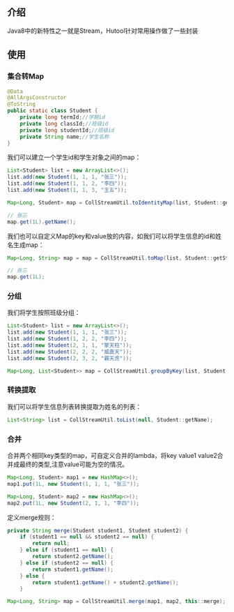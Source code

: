 ## 介绍

Java8中的新特性之一就是Stream，Hutool针对常用操作做了一些封装

## 使用

### 集合转Map

```java
@Data
@AllArgsConstructor
@ToString
public static class Student {
	private long termId;//学期id
	private long classId;//班级id
	private long studentId;//班级id
	private String name;//学生名称
}
```

我们可以建立一个学生id和学生对象之间的map：

```java
List<Student> list = new ArrayList<>();
list.add(new Student(1, 1, 1, "张三"));
list.add(new Student(1, 1, 2, "李四"));
list.add(new Student(1, 1, 3, "王五"));

Map<Long, Student> map = CollStreamUtil.toIdentityMap(list, Student::getStudentId);

// 张三
map.get(1L).getName();
```

我们也可以自定义Map的key和value放的内容，如我们可以将学生信息的id和姓名生成map：

```java
Map<Long, String> map = map = CollStreamUtil.toMap(list, Student::getStudentId, Student::getName);

// 张三
map.get(1L);
```

### 分组

我们将学生按照班级分组：

```java
List<Student> list = new ArrayList<>();
list.add(new Student(1, 1, 1, "张三"));
list.add(new Student(1, 2, 2, "李四"));
list.add(new Student(2, 1, 1, "擎天柱"));
list.add(new Student(2, 2, 2, "威震天"));
list.add(new Student(2, 3, 2, "霸天虎"));

Map<Long, List<Student>> map = CollStreamUtil.groupByKey(list, Student::getClassId);
```

### 转换提取

我们可以将学生信息列表转换提取为姓名的列表：

```java
List<String> list = CollStreamUtil.toList(null, Student::getName);
```

### 合并

合并两个相同key类型的map，可自定义合并的lambda，将key  value1 value2合并成最终的类型,注意value可能为空的情况。

```java
Map<Long, Student> map1 = new HashMap<>();
map1.put(1L, new Student(1, 1, 1, "张三"));

Map<Long, Student> map2 = new HashMap<>();
map2.put(1L, new Student(2, 1, 1, "李四"));
```

定义merge规则：

```java
private String merge(Student student1, Student student2) {
	if (student1 == null && student2 == null) {
		return null;
	} else if (student1 == null) {
		return student2.getName();
	} else if (student2 == null) {
		return student1.getName();
	} else {
		return student1.getName() + student2.getName();
	}

```

```java
Map<Long, String> map = CollStreamUtil.merge(map1, map2, this::merge);
```